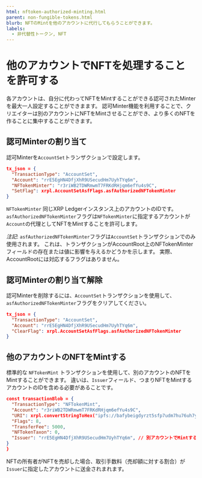 ```yaml
---
html: nftoken-authorized-minting.html
parent: non-fungible-tokens.html
blurb: NFTのMintを他のアカウントに代行してもらうことができます。
labels:
  - 非代替性トークン, NFT
---
```


# 他のアカウントでNFTを処理することを許可する

各アカウントは、自分に代わってNFTをMintすることができる認可されたMinterを最大一人設定することができまます。 認可Minter機能を利用することで、クリエイターは別のアカウントにNFTをMintさせることができ、より多くのNFTを作ることに集中することができます。

## 認可Minterの割り当て

認可Minterを`AccountSet`トランザクションで設定します。

``` json
tx_json = {
  "TransactionType": "AccountSet",
  "Account": "rrE5EgHN4DfjXhR9USecudHm7UyhTYq6m",
  "NFTokenMinter": "r3riWB2TDWRmwmT7FRKdRHjqm6efYu4s9C",
  "SetFlag": xrpl.AccountSetAsfFlags.asfAuthorizedNFTokenMinter
}
```

`NFTokenMinter` 同じXRP Ledgerインスタンス上のアカウントのIDです。 `asfAuthorizedNFTokenMinter`フラグは`NFTokenMinter`に指定するアカウントが`Account`の代理としてNFTをMintすることを許可します。

*注記*: `asfAuthorizedNFTokenMinter`フラグは`AccountSet`トランザクションでのみ使用されます。 これは、トランザクションがAccountRoot上のNFTokenMinterフィールドの存在または値に影響を与えるかどうかを示します。 実際、AccountRootには対応するフラグはありません。

## 認可Minterの割り当て解除

認可Minterを削除するには、`AccountSet`トランザクションを使用して、`asfAuthorizedNFTokenMinter`フラグをクリアしてください。

``` json
tx_json = {
  "TransactionType": "AccountSet",
  "Account": "rrE5EgHN4DfjXhR9USecudHm7UyhTYq6m",
  "ClearFlag": xrpl.AccountSetAsfFlags.asfAuthorizedNFTokenMinter
}
```

## 他のアカウントのNFTをMintする

標準的な `NFTokenMint` トランザクションを使用して、別のアカウントのNFTをMintすることができます。 違いは、`Issuer`フィールド、つまりNFTをMintするアカウントのIDを含める必要があることです。

```json
const transactionBlob = {
  "TransactionType": "NFTokenMint",
  "Account": "r3riWB2TDWRmwmT7FRKdRHjqm6efYu4s9C",
  "URI": xrpl.convertStringToHex("ipfs://bafybeigdyrzt5sfp7udm7hu76uh7y26nf4dfuylqabf3oclgtqy55fbzdi"),
  "Flags": 8,
  "TransferFee": 5000,
  "NFTokenTaxon": 0,
  "Issuer": "rrE5EgHN4DfjXhR9USecudHm7UyhTYq6m", // 別アカウントでMintする際に必要
}
}
```

NFTの所有者がNFTを売却した場合、取引手数料（売却額に対する割合）が`Issuer`に指定したアカウントに送金されまれます。

